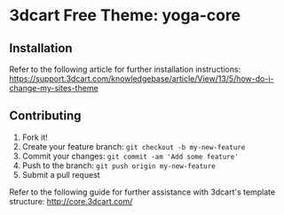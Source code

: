 # 3dcart Free Theme: yoga-core

## Installation

Refer to the following article for further installation instructions: https://support.3dcart.com/knowledgebase/article/View/13/5/how-do-i-change-my-sites-theme

## Contributing

1. Fork it!
2. Create your feature branch: `git checkout -b my-new-feature`
3. Commit your changes: `git commit -am 'Add some feature'`
4. Push to the branch: `git push origin my-new-feature`
5. Submit a pull request

Refer to the following guide for further assistance with 3dcart's template structure: http://core.3dcart.com/
